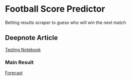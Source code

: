 # Football Score Predictor

Betting results scraper to guess who will win the next match

## Deepnote Article

[Testing Notebook](https://deepnote.com/@dlesmes/Football-Score-Predictor-2c913554-4e96-4d25-8fe3-2c3464cdf3d4)

### Main Result

[Forecast](https://embed.deepnote.com/2c913554-4e96-4d25-8fe3-2c3464cdf3d4/610c1c42-5496-42a1-b3f4-dfa5843c600e/00013-adc9ad08-6fbc-497e-a2d6-b84d6545d204?height=576.935546875)
